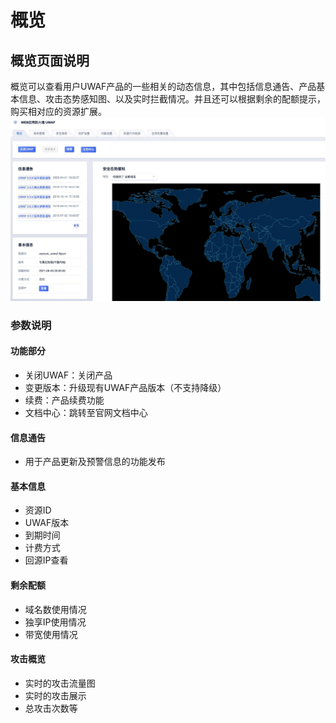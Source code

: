 # 概览

## 概览页面说明
概览可以查看用户UWAF产品的一些相关的动态信息，其中包括信息通告、产品基本信息、攻击态势感知图、以及实时拦截情况。并且还可以根据剩余的配额提示，购买相对应的资源扩展。
![](/images/15971366203966.jpg)

### 参数说明
#### 功能部分

  - 关闭UWAF：关闭产品
  - 变更版本：升级现有UWAF产品版本（不支持降级）
  - 续费：产品续费功能
  - 文档中心：跳转至官网文档中心

#### 信息通告

  - 用于产品更新及预警信息的功能发布 

#### 基本信息

  - 资源ID
  - UWAF版本
  - 到期时间
  - 计费方式
  - 回源IP查看

#### 剩余配额

  - 域名数使用情况
  - 独享IP使用情况
  - 带宽使用情况

#### 攻击概览
  - 实时的攻击流量图
  - 实时的攻击展示
  - 总攻击次数等



